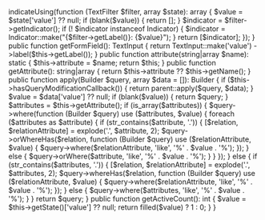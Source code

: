 <?php

namespace App\Components\Filters;

use Filament\Tables\Filters\Indicator;
use Filament\Tables\Filters\BaseFilter;
use Filament\Forms\Components\TextInput;
use Illuminate\Database\Eloquent\Builder;

class TextFilter extends BaseFilter
{
    protected string|array|null $attribute = null;

    protected function setUp(): void
    {
        parent::setUp();

        $this->indicateUsing(function (TextFilter $filter, array $state): array {
            $value = $state['value'] ?? null;

            if (blank($value)) {
                return [];
            }

            $indicator = $filter->getIndicator();
            if (! $indicator instanceof Indicator) {
                $indicator = Indicator::make("{$filter->getLabel()}: {$value}");
            }

            return [$indicator];
        });
    }

    public function getFormField(): TextInput
    {
        return TextInput::make('value')
            ->label($this->getLabel());
    }

    public function attribute(string|array $name): static
    {
        $this->attribute = $name;
        return $this;
    }

    public function getAttribute(): string|array
    {
        return $this->attribute ?? $this->getName();
    }

    public function apply(Builder $query, array $data = []): Builder
    {
        if ($this->hasQueryModificationCallback()) {
            return parent::apply($query, $data);
        }

        $value = $data['value'] ?? null;

        if (blank($value)) {
            return $query;
        }

        $attributes = $this->getAttribute();

        if (is_array($attributes)) {
            $query->where(function (Builder $query) use ($attributes, $value) {
                foreach ($attributes as $attribute) {
                    if (str_contains($attribute, '.')) {
                        [$relation, $relationAttribute] = explode('.', $attribute, 2);
                        $query->orWhereHas($relation, function (Builder $query) use ($relationAttribute, $value) {
                            $query->where($relationAttribute, 'like', '%' . $value . '%');
                        });
                    } else {
                        $query->orWhere($attribute, 'like', '%' . $value . '%');
                    }
                }
            });
        } else {
            if (str_contains($attributes, '.')) {
                [$relation, $relationAttribute] = explode('.', $attributes, 2);
                $query->whereHas($relation, function (Builder $query) use ($relationAttribute, $value) {
                    $query->where($relationAttribute, 'like', '%' . $value . '%');
                });
            } else {
                $query->where($attributes, 'like', '%' . $value . '%');
            }
        }

        return $query;
    }

    public function getActiveCount(): int
    {
        $value = $this->getState()['value'] ?? null;
        return filled($value) ? 1 : 0;
    }
}
